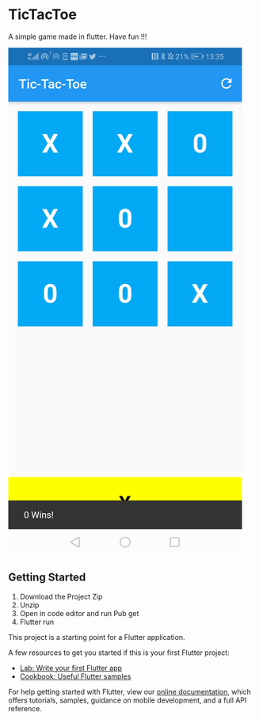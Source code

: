 # TicTacToe

A simple game made in flutter. Have fun !!!


![](https://github.com/Microsomes/Flutter-simple-tictactoe/blob/master/lib/assets/screenshots/ba459af9-30ca-402e-8f2a-ce09424be4ed.jpg)

## Getting Started

1) Download the Project Zip
2) Unzip
3) Open in code editor and run Pub get
4) Flutter run

This project is a starting point for a Flutter application.

A few resources to get you started if this is your first Flutter project:

- [Lab: Write your first Flutter app](https://flutter.dev/docs/get-started/codelab)
- [Cookbook: Useful Flutter samples](https://flutter.dev/docs/cookbook)

For help getting started with Flutter, view our
[online documentation](https://flutter.dev/docs), which offers tutorials,
samples, guidance on mobile development, and a full API reference.
